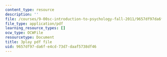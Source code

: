 ```yaml
---
content_type: resource
description: ''
file: /courses/9-00sc-introduction-to-psychology-fall-2011/9657df97da6fe4cd73d7daaf5738df46_vf1U3Nt3HQk.pdf
file_type: application/pdf
learning_resource_types: []
ocw_type: OCWFile
resourcetype: Document
title: 3play pdf file
uid: 9657df97-da6f-e4cd-73d7-daaf5738df46
---
```

